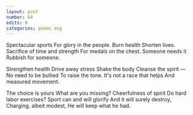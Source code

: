 ```yaml
---
layout: post
number: 64
edits: 9
categories: poems eng
---
```


Spectacular sports
For glory in the people.
Burn health
Shorten lives.
Sacrifice of time and strength
For medals on the chest.
Someone needs it
Rubbish for someone.

Strengthen health
Drive away stress
Shake the body
Cleanse the spirit — 
No need to be bullied 
To raise the tone.
It's not a race that helps 
And measured movement.

The choice is yours 
What are you missing?
Cheerfulness of spirit
Do hard labor exercises? 
Sport can and will glorify 
And it will surely destroy,
Charging, albeit modest,
He will keep what he had.
